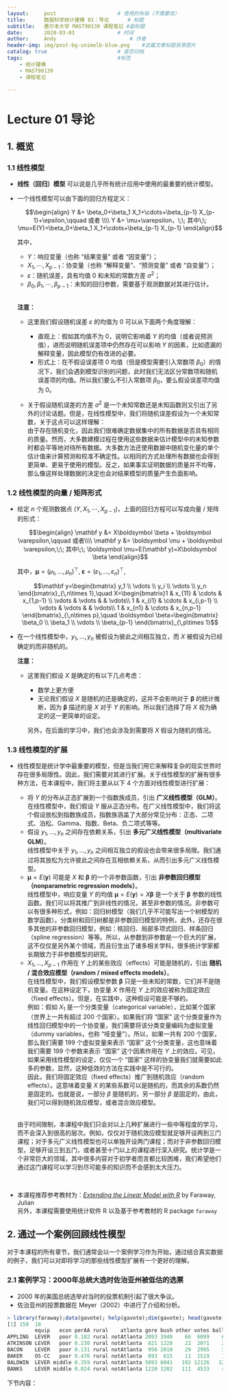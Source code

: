 ```yaml
---
layout:     post   				    # 使用的布局（不需要改）
title:      数据科学统计建模 01：导论   	# 标题 
subtitle:   墨尔本大学 MAST90139 课程笔记 #副标题
date:       2020-03-03 				# 时间
author:     Andy 						# 作者
header-img: img/post-bg-unimelb-blue.png 	#这篇文章标题背景图片
catalog: true 						# 是否归档
tags:								#标签
    - 统计建模
    - MAST90139
    - 课程笔记

---
```


<!-- 数学公式 -->
<script src="https://cdn.mathjax.org/mathjax/latest/MathJax.js?config=TeX-AMS-MML_HTMLorMML" type="text/javascript"></script>
<script type="text/x-mathjax-config">
  MathJax.Hub.Config({
    tex2jax: {
      skipTags: ['script', 'noscript', 'style', 'textarea', 'pre'],
      inlineMath: [['$','$']]
    }
  });
</script>

# Lecture 01 导论
## 1. 概览
### 1.1 线性模型
* **线性（回归）模型** 可以说是几乎所有统计应用中使用的最重要的统计模型。
* 一个线性模型可以由下面的回归方程定义：

  $$\begin{align}
  Y &= \beta_0+\beta_1 X_1+\cdots+\beta_{p-1} X_{p-1}+\epsilon,\qquad 或者 \\\\
  Y &= \mu+\varepsilon，\;\; 其中\;\; \mu=E(Y)=\beta_0+\beta_1 X_1+\cdots+\beta_{p-1} X_{p-1}
  \end{align}$$

  其中，
  * $Y$：响应变量（也称 “结果变量” 或者 “因变量”）；
  * $X_1,\cdots,X_{p-1}$：协变量（也称 “解释变量”、“预测变量” 或者 “自变量”）；
  * $\varepsilon$：随机误差，具有均值 $0$ 和未知的常数方差 $\sigma^2$；
  * $\beta_0,\beta_1,\cdots,\beta_{p-1}$：未知的回归参数，需要基于观测数据对其进行估计。  
  
  <br>

  **注意：**  
  * 这里我们假设随机误差 $\varepsilon$ 的均值为 $0$ 可以从下面两个角度理解：  
    * 直观上：假如其均值不为 $0$，说明它影响着 $Y$ 的均值（或者说预测值），进而说明随机误差项中仍然存在可以影响 $Y$ 的因素，比如遗漏的解释变量，因此模型仍有改进的必要。  
    * 形式上：在不假设误差项 $0$ 均值（但是模型需要引入常数项 $\beta_0$）的情况下，我们会遇到模型识别的问题，此时我们无法区分常数项和随机误差项的均值。所以我们要么不引入常数项 $\beta_0$，要么假设误差项均值为 $0$。
  
  * 关于假设随机误差的方差 $\sigma^2$ 是一个未知常数还是未知函数则又引出了另外的讨论话题。但是，在线性模型中，我们将随机误差假设为一个未知常数，关于这点可以这样理解：  
    由于存在随机变化，因此我们很难确定数据集中的所有数据是否具有相同的质量。然而，大多数建模过程在使用这些数据来估计模型中的未知参数时都会平等地对待所有数据。大多数方法还使用数据中随机变化量的单个估计值来计算预测和校准不确定性。以相同的方式处理所有数据也会得到更简单、更易于使用的模型。反之，如果事实证明数据的质量并不均等，那么像这样处理数据的决定也会对结果模型的质量产生负面影响。
  
### 1.2 线性模型的向量 / 矩阵形式

* 给定 $n$ 个观测数据点 $(Y,X_1,\cdots,X_{p-1})$，上面的回归方程可以写成向量 / 矩阵的形式：
  
  $$\begin{align}
  \mathbf y &= X\boldsymbol \beta + \boldsymbol \varepsilon,\qquad 或者\\\\
  \mathbf y &= \boldsymbol \mu + \boldsymbol \varepsilon,\;\; 其中\;\; \boldsymbol \mu=E(\mathbf y)=X\boldsymbol \beta
  \end{align}$$

  其中，$\boldsymbol \mu=(\mu_1,\dots,\mu_n)^{\top},\;\boldsymbol \varepsilon=(\varepsilon_1,\dots,\varepsilon_n)^{\top},$

  $$\mathbf y=\begin{bmatrix} y_1 \\ \vdots \\ y_i \\ \vdots \\ y_n \end{bmatrix}_{\,n\times 1},\quad X=\begin{bmatrix}1 & x_{11} & \cdots & x_{1,p-1} \\ \vdots & \vdots &  & \vdots\\ 1 & x_{i1} & \cdots & x_{i,p-1} \\ \vdots & \vdots &  & \vdots\\ 1 & x_{n1} & \cdots & x_{n,p-1} \end{bmatrix}_{\,n\times p},\quad \boldsymbol \beta=\begin{bmatrix} \beta_0 \\ \beta_1  \\ \vdots \\ \beta_{p-1} \end{bmatrix}_{\,p\times 1}$$

* 在一个线性模型中，$y_1,\dots,y_n$ 被假设为彼此之间相互独立，而 $X$ 被假设为已经确定的而非随机的。

  **注意：**
  * 这里我们假设 $X$ 是确定的有以下几点考虑：
    * 数学上更方便
    * 无论我们假设 $X$ 是随机的还是确定的，这并不会影响对于 $\boldsymbol \beta$ 的统计推断，因为 $\boldsymbol \beta$ 描述的是 $X$ 对于 $Y$ 的影响。所以我们选择了将 $X$ 视为确定的这一更简单的设定。  

    另外，在后面的学习中，我们也会涉及到需要将 $X$ 假设为随机的情况。

### 1.3 线性模型的扩展

* 线性模型是统计学中最重要的模型，但是当我们用它来解释复杂的现实世界时存在很多局限性。因此，我们需要对其进行扩展。关于线性模型的扩展有很多种方法，在本课程中，我们将主要从以下 4 个方面对线性模型进行扩展：
  * 将 $Y$ 的分布从正态扩展到一个指数族成员，引出 **广义线性模型（GLM）**。  
    在线性模型中，我们假设 $Y$ 服从正态分布。在广义线性模型中，我们将这个假设放松到指数族成员，指数族涵盖了大部分常见分布：正态、二项式、泊松、Gamma、指数、Beta、负二项式等等。
  * 假设 $y_1,\dots,y_n$ 之间存在依赖关系，引出 **多元广义线性模型（multivariate GLM）**。  
    线性模型中关于 $y_1,\dots,y_n$ 之间相互独立的假设也会带来很多局限。我们通过将其放松为允许彼此之间存在互相依赖关系，从而引出多元广义线性模型。
  * $\boldsymbol \mu=E(\mathbf y)$ 可能是 $X$ 和 $\boldsymbol \beta$ 的一个非参数函数，引出 **非参数回归模型（nonparametric regression models）**。  
    线性模型中，响应变量 $Y$ 的均值 $\boldsymbol \mu=E(\mathbf y)=X\boldsymbol \beta$ 是一个关于 $\boldsymbol \beta$ 参数的线性函数。我们可以将其推广到非线性的情况，甚至非参数的情况。非参数可以有很多种形式，例如：回归树模型（我们几乎不可能写出一个树模型的数学函数）。分类树和回归树都是非参数回归模型的特例，此外，还存在很多其他的非参数回归模型，例如：核回归、局部多项式回归、样条回归（spline regression）等等。所以，从参数到非参数是一个巨大的扩展，这不仅仅是另外某个领域，而且衍生出了诸多相关学科，很多统计学家都长期致力于非参数模型的研究。
  * $X_1,\dots,X_{p-1}$ 作用在 $Y$ 上的某些效应（effects）可能是随机的，引出 **随机 / 混合效应模型（random / mixed eﬀects models）**。  
    在线性模型中，我们假设模型参数 $\boldsymbol \beta$ 只是一些未知的常数，它们并不是随机变量。在这种设定下，协变量 $X$ 作用在 $Y$ 上的效应被称为固定效应（fixed effects）。但是，在实践中，这种假设可能是不够的。  
    例如：假如 $X_1$ 是一个分类变量（categorical variable），比如某个国家（世界上一共有超过 $200$ 个国家）。如果我们将 “国家” 这个分类变量作为线性回归模型中的一个协变量，我们需要将该分类变量编码为虚拟变量（dummy variables，也称 “哑变量”）。所以，如果一共有 $200$ 个国家，那么我们需要 $199$ 个虚拟变量来表示 “国家” 这个分类变量，这也意味着我们需要 $199$ 个参数来表示 “国家” 这个因素作用在 $Y$ 上的效应。可见，如果采用线性模型的设定，仅仅一个 “国家” 这样的协变量我们就需要如此多的参数，显然，这种低效的方法在实践中是不可行的。  
    因此，我们将固定效应（fixed effects）推广到随机效应（random effects）。这意味着变量 $X$ 的某些系数可以是随机的，而其余的系数仍然是固定的。也就是说，一部分 $\beta$ 是随机的，另一部分 $\beta$ 是固定的，由此，我们可以得到随机效应模型，或者混合效应模型。

  <br>
  
  由于时间限制，本课程中我们只会对以上几种扩展进行一些中等程度的学习，而不会深入到很高的层次。例如，仅仅对于随机效应模型就足够开设两到三门课程；对于多元广义线性模型也可以单独开设两门课程；而对于非参数回归模型，足够开设三到五门，或者甚至十门以上的课程进行深入研究。统计学是一个非常巨大的领域，其中很多内容对于初学者而言都比较困难，我们希望他们通过这门课程可以学习到尽可能多的知识而不会感到太大压力。
  
  <br>

* 本课程推荐参考教材为：[_Extending the Linear Model with R_](https://book.douban.com/subject/2854606/) by Faraway, Julian  
  另外，本课程需要使用统计软件 R 以及基于参考教材的 R package `faraway`

## 2. 通过一个案例回顾线性模型
对于本课程的所有章节，我们通常会以一个案例学习作为开始，通过结合真实数据的例子，我们可以对即将学习的那些线性模型扩展有一个更好的理解。
### 2.1 案例学习：2000年总统大选时佐治亚州被低估的选票
* 2000 年的美国总统选举对当时的投票机制引起了很大争议。
* 佐治亚州的投票数据在 Meyer（2002）中进行了介绍和分析。


```r
> library(faraway);data(gavote); help(gavote);dim(gavote); head(gavote)
[1] 159  10
         equip   econ perAA rural    atlanta gore bush other votes ballots
APPLING  LEVER   poor 0.182 rural notAtlanta 2093 3940    66  6099    6617
ATKINSON LEVER   poor 0.230 rural notAtlanta  821 1228    22  2071    2149
BACON    LEVER   poor 0.131 rural notAtlanta  956 2010    29  2995    3347
BAKER    OS-CC   poor 0.476 rural notAtlanta  893  615    11  1519    1607
BALDWIN  LEVER middle 0.359 rural notAtlanta 5893 6041   192 12126   12785
BANKS    LEVER middle 0.024 rural notAtlanta 1220 3202   111  4533    4773
```

下节内容：


